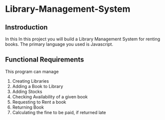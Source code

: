 # Library-Management-System
## Instroduction
In this In this project you will build a Library Management System for renting books. The primary language you used is Javascript. 

## Functional Requirements
This program can manage
1. Creating Libraries
2. Adding a Book to Library
3. Adding Stocks 
4. Checking Availability of a given book
5. Requesting to Rent a book
6. Returning Book
7. Calculating the fine to be paid, if returned late


